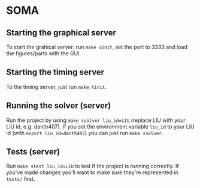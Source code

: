 SOMA
======

Starting the graphical server
------

To start the grahical server; run `make vinit`, set the port to 3333 and load the figures/parts with the GUI.

Starting the timing server
------

To the timing server, just run `make tinit`.


Running the solver (server)
------

Run the project by using `make ssolver liu_id=LIU` (replace LIU with your LiU id, e.g. danth407).
If you set the environment variable `liu_id` to your LiU id (with `export liu_id=danth407`) you can just run `make ssolver`.

Tests (server)
------

Run `make stest liu_id=LIU` to test if the project is running correctly.
If you've made changes you'll want to make sure they're represented in `tests/` first.
